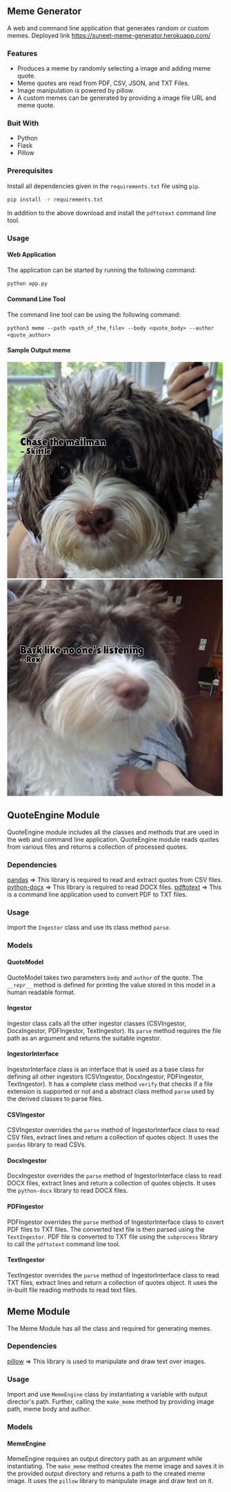 ## Meme Generator
A web and command line application that generates random or custom memes.
Deployed link https://suneet-meme-generator.herokuapp.com/

### Features
- Produces a meme by randomly selecting a image and adding meme quote.
- Meme quotes are read from PDF, CSV, JSON, and TXT Files.
- Image manipulation is powered by pillow.
- A custom memes can be generated by providing a image file URL and meme quote. 

### Buit With
- Python
- Flask
- Pillow

### Prerequisites
Install all dependencies given in the `requirements.txt` file using `pip`.
```bash
pip install -r requirements.txt
```
In addition to the above download and install the `pdftotext` command line tool.

### Usage

#### Web Application
The application can be started by running the following command:
```bash
python app.py
```
#### Command Line Tool
The command line tool can be using the following command:
```
python3 meme --path <path_of_the_file> --body <quote_body> --author <quote_author>
```
#### Sample Output meme
![plot](_data/sample_out/sample_1.png)
![plot](_data/sample_out/sample_2.png)

## QuoteEngine Module
QuoteEngine module includes all the classes and methods that are used in the web and command line application.
QuoteEngine module reads quotes from various files and returns a collection of processed quotes.

### Dependencies
[pandas](https://pandas.pydata.org/) => This library is required to read and extract quotes from CSV files.
[python-docx](https://python-docx.readthedocs.io/en/latest/) => This library is required to read DOCX files.
[pdftotext](https://www.xpdfreader.com/pdftotext-man.html) => This is a command line application used to convert PDF to TXT files.

### Usage

Import the `Ingestor` class and use its class method `parse`.

### Models

#### QuoteModel
QuoteModel takes two parameters `body` and `author` of the quote. The `__repr__` method is defined for printing the value stored in this model in a human readable format.

#### Ingestor
Ingestor class calls all the other ingestor classes (CSVIngestor, DocxIngestor, PDFIngestor, TextIngestor). Its `parse` method requires the file path as an argument and returns the suitable ingestor.

#### IngestorInterface
IngestorInterface class is an interface that is used as a base class for defining all other ingestors (CSVIngestor, DocxIngestor, PDFIngestor, TextIngestor). It has a complete class method `verify` that checks if a file
extension is supported or not and a abstract class method `parse` used by the derived classes to parse files.

#### CSVIngestor
CSVIngestor overrides the `parse` method of IngestorInterface class to read CSV files, extract lines and return a collection of quotes object. It uses the `pandas` library to read CSVs.

#### DocxIngestor
DocxIngestor overrides the `parse` method of IngestorInterface class to read DOCX files, extract lines and return a collection of quotes objects. It uses the `python-docx` library to read DOCX files.

#### PDFIngestor
PDFIngestor overrides the `parse` method of IngestorInterface class to covert PDF files to TXT files. The converted text file is then parsed using the `TextIngestor`. PDF file is converted to TXT file using the `subprocess` library to call the `pdftotext` command line tool.

#### TextIngestor
TextIngestor overrides the `parse` method of IngestorInterface class to read TXT files, extract lines and return a collection of quotes object. It uses the in-built file reading methods to read text files.

## Meme Module
The Meme Module has all the class and required for generating memes.

### Dependencies
[pillow](https://pillow.readthedocs.io/en/stable/) => This library is used to manipulate and draw text over images.

### Usage
Import and use `MemeEngine` class by instantiating a variable with output director's path. Further, calling the `make_meme` method by providing image path, meme body and author.

### Models
#### MemeEngine
MemeEngine requires an output directory path as an argument while instantiating. The `make_meme` method creates the meme image and saves it in the provided output directory and returns a path to the created meme image. It uses the `pillow` library to manipulate image and draw text on it.
